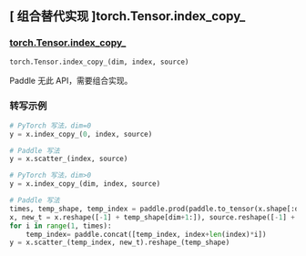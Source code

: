 ## [ 组合替代实现 ]torch.Tensor.index_copy_

### [torch.Tensor.index_copy_](https://pytorch.org/docs/stable/generated/torch.Tensor.index_copy_.html)

```python
torch.Tensor.index_copy_(dim, index, source)
```

Paddle 无此 API，需要组合实现。

### 转写示例

```python
# PyTorch 写法，dim=0
y = x.index_copy_(0, index, source)

# Paddle 写法
y = x.scatter_(index, source)

# PyTorch 写法，dim>0
y = x.index_copy_(dim, index, source)

# Paddle 写法
times, temp_shape, temp_index = paddle.prod(paddle.to_tensor(x.shape[:dim])), x.shape, index
x, new_t = x.reshape([-1] + temp_shape[dim+1:]), source.reshape([-1] + temp_shape[dim+1:])
for i in range(1, times):
    temp_index= paddle.concat([temp_index, index+len(index)*i])
y = x.scatter_(temp_index, new_t).reshape_(temp_shape)
```
